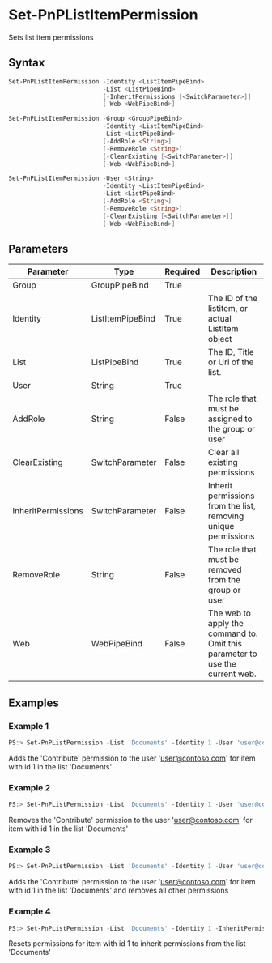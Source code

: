 # Set-PnPListItemPermission
Sets list item permissions
## Syntax
```powershell
Set-PnPListItemPermission -Identity <ListItemPipeBind>
                          -List <ListPipeBind>
                          [-InheritPermissions [<SwitchParameter>]]
                          [-Web <WebPipeBind>]
```


```powershell
Set-PnPListItemPermission -Group <GroupPipeBind>
                          -Identity <ListItemPipeBind>
                          -List <ListPipeBind>
                          [-AddRole <String>]
                          [-RemoveRole <String>]
                          [-ClearExisting [<SwitchParameter>]]
                          [-Web <WebPipeBind>]
```


```powershell
Set-PnPListItemPermission -User <String>
                          -Identity <ListItemPipeBind>
                          -List <ListPipeBind>
                          [-AddRole <String>]
                          [-RemoveRole <String>]
                          [-ClearExisting [<SwitchParameter>]]
                          [-Web <WebPipeBind>]
```


## Parameters
Parameter|Type|Required|Description
---------|----|--------|-----------
|Group|GroupPipeBind|True||
|Identity|ListItemPipeBind|True|The ID of the listitem, or actual ListItem object|
|List|ListPipeBind|True|The ID, Title or Url of the list.|
|User|String|True||
|AddRole|String|False|The role that must be assigned to the group or user|
|ClearExisting|SwitchParameter|False|Clear all existing permissions|
|InheritPermissions|SwitchParameter|False|Inherit permissions from the list, removing unique permissions|
|RemoveRole|String|False|The role that must be removed from the group or user|
|Web|WebPipeBind|False|The web to apply the command to. Omit this parameter to use the current web.|
## Examples

### Example 1
```powershell
PS:> Set-PnPListPermission -List 'Documents' -Identity 1 -User 'user@contoso.com' -AddRole 'Contribute'
```
Adds the 'Contribute' permission to the user 'user@contoso.com' for item with id 1 in the list 'Documents'

### Example 2
```powershell
PS:> Set-PnPListPermission -List 'Documents' -Identity 1 -User 'user@contoso.com' -RemoveRole 'Contribute'
```
Removes the 'Contribute' permission to the user 'user@contoso.com' for item with id 1 in the list 'Documents'

### Example 3
```powershell
PS:> Set-PnPListPermission -List 'Documents' -Identity 1 -User 'user@contoso.com' -AddRole 'Contribute' -ClearExisting
```
Adds the 'Contribute' permission to the user 'user@contoso.com' for item with id 1 in the list 'Documents' and removes all other permissions

### Example 4
```powershell
PS:> Set-PnPListPermission -List 'Documents' -Identity 1 -InheritPermissions
```
Resets permissions for item with id 1 to inherit permissions from the list 'Documents'

